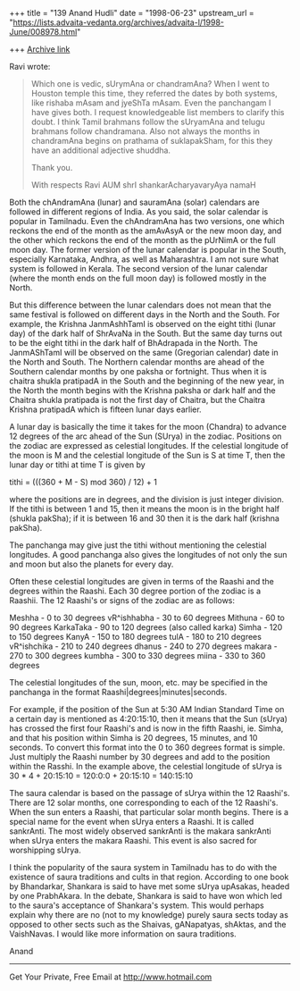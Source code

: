 +++
title = "139 Anand Hudli"
date = "1998-06-23"
upstream_url = "https://lists.advaita-vedanta.org/archives/advaita-l/1998-June/008978.html"

+++
[Archive link](https://lists.advaita-vedanta.org/archives/advaita-l/1998-June/008978.html)

 Ravi wrote:

> Which one is vedic, sUrymAna or chandramAna? When I went to Houston
>temple this time, they referred the dates by both systems, like rishaba
>mAsam and jyeShTa mAsam. Even the panchangam I have gives both.  I
request
>knowledgeable list members to clarify this doubt.  I think Tamil
brahmans
>follow the sUryamAna and telugu brahmans follow chandramana.  Also not
>always the months in chandramAna begins on prathama of suklapakSham,
for
>this they have an additional adjective shuddha.
>
>Thank you.
>
>With respects
>Ravi
>AUM shrI shankarAcharyavaryAya namaH

>

 Both the chAndramAna (lunar) and sauramAna (solar) calendars are
 followed in different regions of India. As you said, the solar
 calendar is popular in Tamilnadu. Even the chAndramAna has two
 versions, one which reckons the end of the month as the amAvAsyA or
 the new moon day, and the other which reckons the end of the month
 as the pUrNimA or the full moon day. The former version of the lunar
 calendar is popular in the South, especially Karnataka, Andhra, as
 well as Maharashtra. I am not sure what system is followed in Kerala.
 The second version of the lunar calendar (where the month ends on
 the full moon day) is followed mostly in the North.

 But this difference between the lunar calendars does not mean that
 the same festival is followed on different days in the North and the
 South. For example, the Krishna JanmAshhTamI is observed on the
 eight tithi (lunar day) of the dark half of ShrAvaNa in the South.
 But the same day turns out to be the eight tithi in the dark half
 of BhAdrapada in the North. The JanmAShTamI will be observed on
 the same (Gregorian calendar) date in the North and South. The
 Northern calendar months are ahead of the Southern calendar months
 by one paksha or fortnight. Thus when it is chaitra shukla pratipadA
 in the South and the beginning of the new year, in the North the
 month begins with the Krishna paksha or dark half and the Chaitra
 shukla pratipada is not the first day of Chaitra, but the Chaitra
 Krishna pratipadA which is fifteen lunar days earlier.

 A lunar day is basically the time it takes for the moon (Chandra)
 to advance 12 degrees of the arc ahead of the Sun (SUrya) in the
 zodiac. Positions on the zodiac are expressed as celestial
 longitudes. If the celestial longitude of the moon is M and the
 celestial longitude of the Sun is S at time T, then the lunar day
  or tithi at time T is given by

  tithi = (((360 + M - S) mod 360) / 12) + 1

  where the positions are in degrees, and the division is just
  integer division. If the tithi is between 1 and 15, then it means
  the moon is in the bright half (shukla pakSha); if it is between
  16 and 30 then it is the dark half (krishna pakSha).

  The panchanga may give just the tithi without mentioning the
  celestial longitudes. A good panchanga also gives the longitudes
  of not only the sun and moon but also the planets for every day.

  Often these celestial longitudes are given in terms of the
  Raashi and the degrees within the Raashi. Each 30 degree portion
 of the zodiac is a Raashii. The 12 Raashi's or signs of the zodiac
  are as follows:

   Meshha - 0 to 30 degrees
   vR^ishhabha - 30 to 60 degrees
   Mithuna   - 60 to 90 degrees
   KarkaTaka - 90 to 120 degrees (also called karka)
   Simha     - 120 to 150 degrees
   KanyA     - 150 to 180 degrees
   tulA      - 180 to 210 degrees
   vR^ishchika - 210 to 240 degrees
   dhanus      - 240 to 270 degrees
   makara      - 270 to 300 degrees
   kumbha      - 300 to 330 degrees
   miina       - 330 to 360 degrees

 The celestial longitudes of the sun, moon, etc. may be specified
 in the panchanga in the format Raashi|degrees|minutes|seconds.

 For example, if the position of the Sun at 5:30 AM Indian Standard
 Time on a certain day is mentioned as 4:20:15:10, then it means that
 the Sun (sUrya) has crossed the first four Raashi's and is now in
 the fifth Raashi, ie. Simha, and that his position within Simha is
 20 degrees, 15 minutes, and 10 seconds. To convert this format into
 the 0 to 360 degrees format is simple. Just multiply the Raashi
 number by 30 degrees and add to the position within the Rasshi.
 In the example above, the celestial longitude of sUrya is
 30 * 4 + 20:15:10 = 120:0:0 + 20:15:10 = 140:15:10

 The saura calendar is based on the passage of sUrya within the
 12 Raashi's. There are 12 solar months, one corresponding to each
 of the 12 Raashi's. When the sun enters a Raashi, that particular
 solar month begins. There is a special name for the event when
 sUrya enters a Raashi. It is called sankrAnti. The most widely
 observed sankrAnti is the makara sankrAnti when sUrya enters the
 makara Raashi. This event is also sacred for worshipping sUrya.


 I think the popularity of the saura system in Tamilnadu has to do
 with the existence of saura traditions and cults in that region.
 According to one book by Bhandarkar, Shankara is said to have
 met some sUrya upAsakas, headed by one PrabhAkara. In the debate,
 Shankara is said to have won which led to the saura's acceptance of
 Shankara's system. This would perhaps explain why there are no
 (not to my knowledge) purely saura sects today as opposed to other
 sects such as the Shaivas, gANapatyas, shAktas, and the VaishNavas.
 I would like more information on saura traditions.

 Anand




______________________________________________________
Get Your Private, Free Email at http://www.hotmail.com

